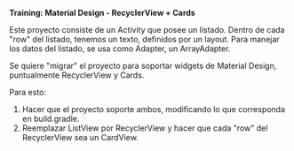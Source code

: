 <b>Training: Material Design - RecyclerView + Cards</b>

Este proyecto consiste de un Activity que posee un listado. Dentro de cada "row" del listado, tenemos un texto, definidos por un layout. Para manejar los datos del listado, se usa como Adapter, un ArrayAdapter.
 
Se quiere "migrar" el proyecto para soportar widgets de Material Design, puntualmente RecyclerView y Cards.

Para esto:

1) Hacer que el proyecto soporte ambos, modificando lo que corresponda en build.gradle.
2) Reemplazar ListView por RecyclerView y hacer que cada "row" del RecyclerView sea un CardView.

